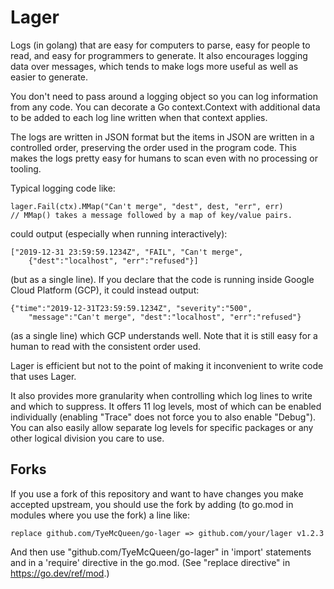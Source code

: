 # Lager

Logs (in golang) that are easy for computers to parse, easy for people to
read, and easy for programmers to generate.  It also encourages logging data
over messages, which tends to make logs more useful as well as easier to
generate.

You don't need to pass around a logging object so you can log information
from any code.  You can decorate a Go context.Context with additional data
to be added to each log line written when that context applies.

The logs are written in JSON format but the items in JSON are written in
a controlled order, preserving the order used in the program code.  This
makes the logs pretty easy for humans to scan even with no processing or
tooling.

Typical logging code like:

    lager.Fail(ctx).MMap("Can't merge", "dest", dest, "err", err)
    // MMap() takes a message followed by a map of key/value pairs.

could output (especially when running interactively):

    ["2019-12-31 23:59:59.1234Z", "FAIL", "Can't merge",
        {"dest":"localhost", "err":"refused"}]

(but as a single line).  If you declare that the code is running inside
Google Cloud Platform (GCP), it could instead output:

    {"time":"2019-12-31T23:59:59.1234Z", "severity":"500",
        "message":"Can't merge", "dest":"localhost", "err":"refused"}

(as a single line) which GCP understands well.  Note that it is still
easy for a human to read with the consistent order used.

Lager is efficient but not to the point of making it inconvenient to write
code that uses Lager.

It also provides more granularity when controlling which log lines to write
and which to suppress.  It offers 11 log levels, most of which can be enabled
individually (enabling "Trace" does not force you to also enable "Debug").
You can also easily allow separate log levels for specific packages or any
other logical division you care to use.

## Forks

If you use a fork of this repository and want to have changes you make
accepted upstream, you should use the fork by adding (to go.mod in modules
where you use the fork) a line like:

    replace github.com/TyeMcQueen/go-lager => github.com/your/lager v1.2.3

And then use "github.com/TyeMcQueen/go-lager" in 'import' statements and
in a 'require' directive in the go.mod.  (See "replace directive" in
https://go.dev/ref/mod.)
